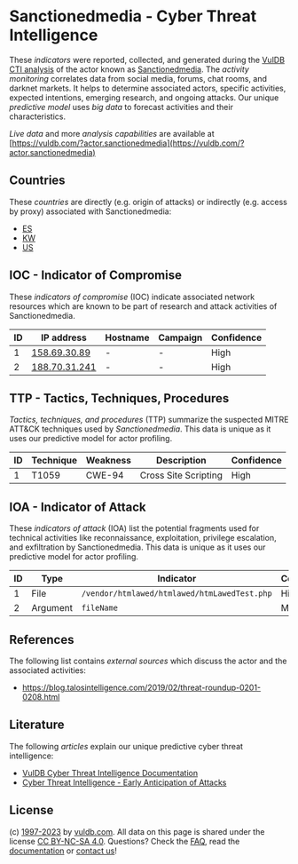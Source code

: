 # Sanctionedmedia - Cyber Threat Intelligence

These _indicators_ were reported, collected, and generated during the [VulDB CTI analysis](https://vuldb.com/?kb.cti) of the actor known as [Sanctionedmedia](https://vuldb.com/?actor.sanctionedmedia). The _activity monitoring_ correlates data from social media, forums, chat rooms, and darknet markets. It helps to determine associated actors, specific activities, expected intentions, emerging research, and ongoing attacks. Our unique _predictive model_ uses _big data_ to forecast activities and their characteristics.

_Live data_ and more _analysis capabilities_ are available at [https://vuldb.com/?actor.sanctionedmedia](https://vuldb.com/?actor.sanctionedmedia)

## Countries

These _countries_ are directly (e.g. origin of attacks) or indirectly (e.g. access by proxy) associated with Sanctionedmedia:

* [ES](https://vuldb.com/?country.es)
* [KW](https://vuldb.com/?country.kw)
* [US](https://vuldb.com/?country.us)

## IOC - Indicator of Compromise

These _indicators of compromise_ (IOC) indicate associated network resources which are known to be part of research and attack activities of Sanctionedmedia.

ID | IP address | Hostname | Campaign | Confidence
-- | ---------- | -------- | -------- | ----------
1 | [158.69.30.89](https://vuldb.com/?ip.158.69.30.89) | - | - | High
2 | [188.70.31.241](https://vuldb.com/?ip.188.70.31.241) | - | - | High

## TTP - Tactics, Techniques, Procedures

_Tactics, techniques, and procedures_ (TTP) summarize the suspected MITRE ATT&CK techniques used by _Sanctionedmedia_. This data is unique as it uses our predictive model for actor profiling.

ID | Technique | Weakness | Description | Confidence
-- | --------- | -------- | ----------- | ----------
1 | T1059 | CWE-94 | Cross Site Scripting | High

## IOA - Indicator of Attack

These _indicators of attack_ (IOA) list the potential fragments used for technical activities like reconnaissance, exploitation, privilege escalation, and exfiltration by Sanctionedmedia. This data is unique as it uses our predictive model for actor profiling.

ID | Type | Indicator | Confidence
-- | ---- | --------- | ----------
1 | File | `/vendor/htmlawed/htmlawed/htmLawedTest.php` | High
2 | Argument | `fileName` | Medium

## References

The following list contains _external sources_ which discuss the actor and the associated activities:

* https://blog.talosintelligence.com/2019/02/threat-roundup-0201-0208.html

## Literature

The following _articles_ explain our unique predictive cyber threat intelligence:

* [VulDB Cyber Threat Intelligence Documentation](https://vuldb.com/?kb.cti)
* [Cyber Threat Intelligence - Early Anticipation of Attacks](https://www.scip.ch/en/?labs.20201022)

## License

(c) [1997-2023](https://vuldb.com/?kb.changelog) by [vuldb.com](https://vuldb.com/?kb.about). All data on this page is shared under the license [CC BY-NC-SA 4.0](https://creativecommons.org/licenses/by-nc-sa/4.0/). Questions? Check the [FAQ](https://vuldb.com/?kb.faq), read the [documentation](https://vuldb.com/?kb) or [contact us](https://vuldb.com/?contact)!
